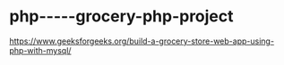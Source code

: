 # php-----grocery-php-project


https://www.geeksforgeeks.org/build-a-grocery-store-web-app-using-php-with-mysql/
